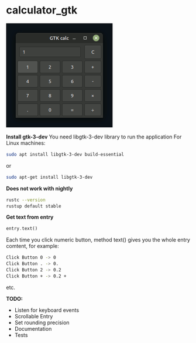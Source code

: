 # calculator_gtk

![calculator_gtk](https://github.com/antonovmike/calculator_gtk/blob/main/calculator_gtk.gif)

**Install gtk-3-dev**
You need  libgtk-3-dev library to run the application
For Linux machines:
```bash
sudo apt install libgtk-3-dev build-essential
```
or
```bash
sudo apt-get install libgtk-3-dev
```

**Does not work with nightly**
```bash
rustc --version
rustup default stable
```

**Get text from entry**
```rust
entry.text()
```
Each time you click numeric button, method text() gives you the whole entry comtent, for example:
```bash
Click Button 0 -> 0
Click Button . -> 0.
Click Button 2 -> 0.2
Click Button + -> 0.2 +
```
etc.

**TODO:**

- Listen for keyboard events
- Scrollable Entry
- Set rounding precision
- Documentation
- Tests
